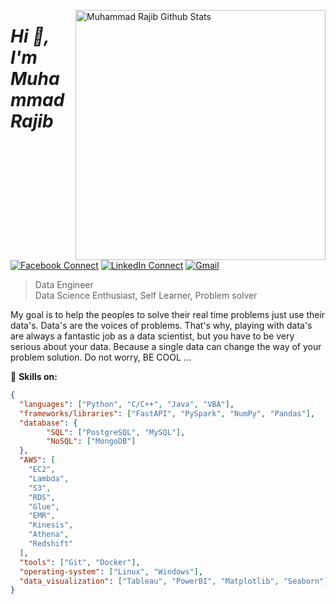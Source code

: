 [<img align="right" width="400" src="https://github-readme-stats.vercel.app/api?username=muhammad-rajib&&show_icons=true&theme=tokyonight&count_private=true" alt="Muhammad Rajib Github Stats"/>](https://github.com/muhammad-rajib)

# *Hi 👋, I'm Muhammad Rajib*

[![Facebook Connect](https://img.shields.io/badge/Facebook-1877F2?style=for-the-badge&logo=facebook&logoColor=white)](https://www.facebook.com/muhammadrajib8521/)
[![LinkedIn Connect](https://img.shields.io/badge/LinkedIn-0077B5?style=for-the-badge&logo=linkedin&logoColor=white)](https://www.linkedin.com/in/muhammad-rajib-5369921b7/)
[![Gmail](https://img.shields.io/badge/Gmail-D14836?style=for-the-badge&logo=gmail&logoColor=white)](mailto:rajibhossain8521@gmail.com?subject=From%20GitHub&&body=Hi,%20there.%20Found%20you%20on%20GitHub!%20Let's%20talk%20about...)

> Data Engineer <br/>
> Data Science Enthusiast, Self Learner, Problem solver

My goal is to help the peoples to solve their real time problems just use their data's. Data's are the voices of problems. That's why, playing with data's are always a fantastic job as a data scientist, but you have to be very serious about your data. Because a single data can change the way of your problem solution. Do not worry, BE COOL ...

🔭 <b>Skills on:</b>
```json
{
  "languages": ["Python", "C/C++", "Java", "VBA"],
  "frameworks/libraries": ["FastAPI", "PySpark", "NumPy", "Pandas"],
  "database": {
        "SQL": ["PostgreSQL", "MySQL"],
        "NoSQL": ["MongoDB"]
  },
  "AWS": [
    "EC2",
    "Lambda",
    "S3",
    "RDS",
    "Glue",
    "EMR",
    "Kinesis",
    "Athena",
    "Redshift"
  ],
  "tools": ["Git", "Docker"],
  "operating-system": ["Linux", "Windows"],
  "data_visualization": ["Tableau", "PowerBI", "Matplotlib", "Seaborn"]
}
```
